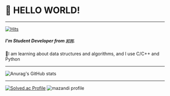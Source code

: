 # 👋 HELLO WORLD!
___
[![Hits](https://hits.seeyoufarm.com/api/count/incr/badge.svg?url=https%3A%2F%2Fgithub.com%2FFandPROG&count_bg=%2379C83D&title_bg=%23555555&icon=&icon_color=%23E7E7E7&title=hits&edge_flat=false)](https://hits.seeyoufarm.com) 
##### I'm Student Developer from 🇰🇷.
📕I am learning about data structures and algorithms, and I use C/C++ and Python
___
![Anurag's GitHub stats](https://github-readme-stats.vercel.app/api?username=FandPROG&show_icons=true&theme=dark)
___
[![Solved.ac Profile](http://mazassumnida.wtf/api/v2/generate_badge?boj=2_j)](https://solved.ac/2_j/)
![mazandi profile](http://mazandi.herokuapp.com/api?handle=2_j&theme=warm)
